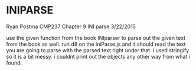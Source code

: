 # INIPARSE
Ryan Postma
CMP237
Chapter 9 INI parse
3/22/2015

use the given function from the book INIparser to parse out the given 
text from the book as well. run d8 on the iniParse.js and it should read the text you are going to parse with the parsed text right under that. i used stringify so it is a bit messy. i couldnt print out the objects any other way from what i found.
